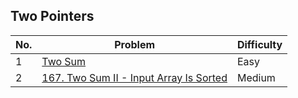 ## Two Pointers

| No.  | Problem                                                                       | Difficulty |
|----|---------------------------------------------------------------------------------|------------|
| 1  | [Two Sum](https://leetcode.com/problems/two-sum/description/)                   | Easy       |
| 2  | [167. Two Sum II - Input Array Is Sorted](https://leetcode.com/problems/two-sum-ii-input-array-is-sorted/description/)                                     | Medium     |
